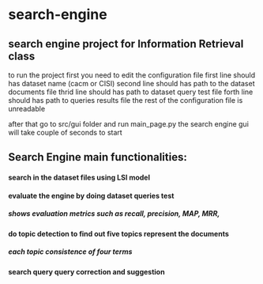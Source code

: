 # search-engine

## search engine project for Information Retrieval class

to run the project first you need to edit the configuration file
first line should has dataset name (cacm or CISI)
second line should has path to the dataset documents file
thrid line should has path to dataset query test file
forth line should has path to queries results file
the rest of the configuration file is unreadable

after that go to src/gui folder and run main_page.py
the search engine gui will take couple of seconds to start



## Search Engine main functionalities:
#### search in the dataset files using LSI model

#### evaluate the engine by doing dataset queries test
##### shows evaluation metrics such as recall, precision, MAP, MRR,  

#### do topic detection to find out five topics represent the documents
##### each topic consistence of four terms

#### search query query correction and suggestion
